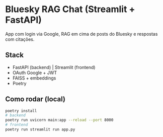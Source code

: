 # Bluesky RAG Chat (Streamlit + FastAPI)

App com login via Google, RAG em cima de posts do Bluesky e respostas com citações.

## Stack
- FastAPI (backend) | Streamlit (frontend)
- OAuth Google + JWT
- FAISS + embeddings
- Poetry

## Como rodar (local)
```bash
poetry install
# backend
poetry run uvicorn main:app --reload --port 8000
# frontend
poetry run streamlit run app.py
